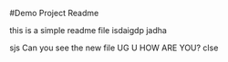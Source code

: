 #Demo Project Readme

this is a simple readme file
isdaigdp
jadha

sjs
Can you see the new file
UG
U
HOW ARE YOU?
clse